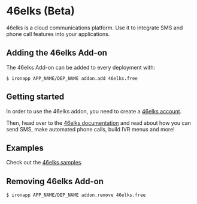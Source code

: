 # 46elks (Beta)

46elks is a cloud communications platform. Use it to integrate SMS and phone call features into your applications.

## Adding the 46elks Add-on

The 46elks Add-on can be added to every deployment with:

~~~
$ ironapp APP_NAME/DEP_NAME addon.add 46elks.free
~~~

## Getting started

In order to use the 46elks addon, you need to create a [46elks account](http://www.46elks.com/registration).

Then, head over to the [46elks documentation](http://www.46elks.com/docs) and read about how you can send SMS, make automated phone calls, build IVR menus and more!

## Examples

Check out the [46elks samples](http://www.46elks.com/samples).

## Removing 46elks Add-on

~~~
$ ironapp APP_NAME/DEP_NAME addon.remove 46elks.free
~~~

